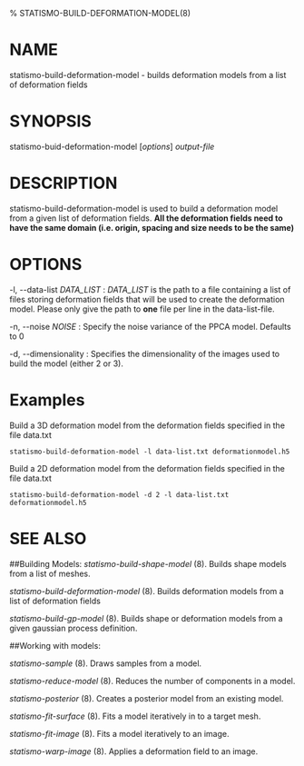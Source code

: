 % STATISMO-BUILD-DEFORMATION-MODEL(8)


# NAME

statismo-build-deformation-model - builds deformation models from a list of deformation fields

# SYNOPSIS

statismo-buid-deformation-model [*options*] *output-file*

# DESCRIPTION

statismo-build-deformation-model is used to build a deformation model from a given list of deformation fields. 
**All the deformation fields need to have the same domain (i.e. origin, spacing and size needs to be the same)**


# OPTIONS
-l, \--data-list *DATA_LIST*
:	*DATA_LIST* is the path to a file containing a list of files storing deformation fields that will be used to create the deformation model. Please only give the path to **one** file per line in the data-list-file.

-n, \--noise *NOISE*
:	Specify the noise variance of the PPCA model. Defaults to 0

-d, \--dimensionality 
:	Specifies the dimensionality of the images used to build the model (either 2 or 3).



# Examples 
Build a 3D deformation model from the deformation fields specified in the file data.txt

    statismo-build-deformation-model -l data-list.txt deformationmodel.h5

Build a 2D deformation model from the deformation fields specified in the file data.txt

    statismo-build-deformation-model -d 2 -l data-list.txt deformationmodel.h5

# SEE ALSO

##Building Models:
*statismo-build-shape-model* (8).
Builds shape models from a list of meshes.

*statismo-build-deformation-model* (8).
Builds deformation models from a list of deformation fields

*statismo-build-gp-model* (8).
Builds shape or deformation models from a given gaussian process definition.

##Working with models:

*statismo-sample* (8).
Draws samples from a model.

*statismo-reduce-model* (8).
Reduces the number of components in a model.

*statismo-posterior* (8).
Creates a posterior model from an existing model.

*statismo-fit-surface* (8).
Fits a model iteratively in to a target mesh.

*statismo-fit-image* (8).
Fits a model iteratively to an image.

*statismo-warp-image* (8).
Applies a deformation field to an image.